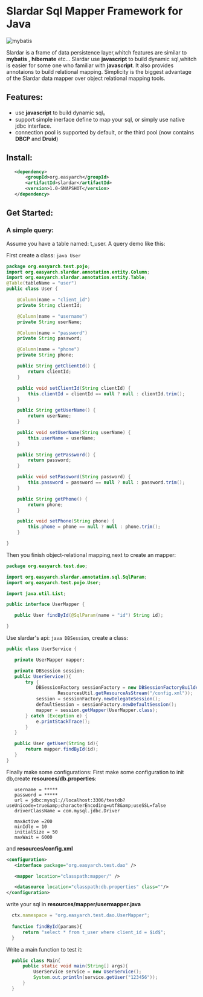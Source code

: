 Slardar Sql Mapper Framework for Java
=====================================
![mybatis](https://github.com/rpgmakervx/slardar/blob/master/doc/image/slardar-logo.png)

Slardar is a frame of data persistence layer,whitch features are similar to **mybatis** , **hibernate** etc...
Slardar use **javascript** to build dynamic sql,whitch is easier for some one who familiar with **javascript**.
It also provides annotaions to build relational mapping.
Simplicity is the biggest advantage of the Slardar data mapper over object relational mapping tools.
## Features:
 * use **javascript** to build dynamic sql。
 * support simple inerface define to map your sql, or simply use native jdbc interface.
 * connection pool is supported by default, or the third pool (now contains **DBCP** and **Druid**)

## Install:
 ```xml
    <dependency>
        <groupId>org.easyarch</groupId>
        <artifactId>slardar</artifactId>
        <version>1.0-SNAPSHOT</version>
    </dependency>
 ```
 ## Get Started:
 ### A simple query:
 
 Assume you have a table named: t_user. A query demo like this:
 
 First create a class: ```java User```
 ```java
 package org.easyarch.test.pojo;
 import org.easyarch.slardar.annotation.entity.Column;
 import org.easyarch.slardar.annotation.entity.Table;
 @Table(tableName = "user")
 public class User {
 
     @Column(name = "client_id")
     private String clientId;
 
     @Column(name = "username")
     private String userName;
 
     @Column(name = "password")
     private String password;
 
     @Column(name = "phone")
     private String phone;
 
     public String getClientId() {
         return clientId;
     }
 
     public void setClientId(String clientId) {
         this.clientId = clientId == null ? null : clientId.trim();
     }
 
     public String getUserName() {
         return userName;
     }
 
     public void setUserName(String userName) {
         this.userName = userName;
     }
 
     public String getPassword() {
         return password;
     }
 
     public void setPassword(String password) {
         this.password = password == null ? null : password.trim();
     }
 
     public String getPhone() {
         return phone;
     }
 
     public void setPhone(String phone) {
         this.phone = phone == null ? null : phone.trim();
     }
 
 }
 ```
 
 Then you finish object-relational mapping,next to create an mapper:
 ```java
package org.easyarch.test.dao;

import org.easyarch.slardar.annotation.sql.SqlParam;
import org.easyarch.test.pojo.User;

import java.util.List;

public interface UserMapper {

    public User findById(@SqlParam(name = "id") String id);

}
 ```
 Use slardar's api: ```java DBSession```,
 create a class:
 ```java
public class UserService {

    private UserMapper mapper;

    private DBSession session;
    public UserService(){
        try {
            DBSessionFactory sessionFactory = new DBSessionFactoryBuilder().build(
                    ResourcesUtil.getResourceAsStream("/config.xml"));
            session = sessionFactory.newDelegateSession();
            defaultSession = sessionFactory.newDefaultSession();
            mapper = session.getMapper(UserMapper.class);
        } catch (Exception e) {
            e.printStackTrace();
        }
    }

    public User getUser(String id){
        return mapper.findById(id);
    }
}
 ```
 Finally make some configurations:
 First make some configuration to init db,create **resources/db.properties**:
  ```properties
     username = *****
     password = *****
     url = jdbc:mysql://localhost:3306/testdb?useUnicode=true&amp;characterEncoding=utf8&amp;useSSL=false
     driverClassName = com.mysql.jdbc.Driver
     
     maxActive =200
     minIdle = 10
     initialSize = 50
     maxWait = 6000
  ```
  and **resources/config.xml**
  ```xml
 <configuration>
     <interface package="org.easyarch.test.dao" />
 
     <mapper location="classpath:mapper/" />
 
     <datasource location="classpath:db.properties" class=""/>
 </configuration>
  ```
  write your sql in **resources/mapper/usermapper.java**
  ```javascript
    ctx.namespace = "org.easyarch.test.dao.UserMapper";
    
    function findById(params){
        return "select * from t_user where client_id = $id$";
    }
  ```
  
  Write a main function to test it:
  ```java
    public class Main{
        public static void main(String[] args){
            UserService service = new UserService();
            System.out.println(service.getUser("123456"));
        }
    }
  ```